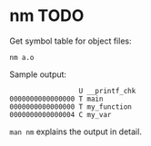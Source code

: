 # nm TODO

Get symbol table for object files:

    nm a.o

Sample output:

                     U __printf_chk
    0000000000000000 T main
    0000000000000000 T my_function
    0000000000000004 C my_var

`man nm` explains the output in detail.

